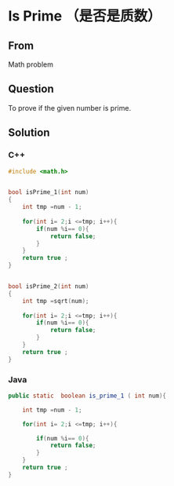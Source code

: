 # Is Prime （是否是质数）



## From

Math problem



## Question

To prove if the given number is prime.



## Solution  



### C++

```c++
#include <math.h>


bool isPrime_1(int num)
{
    int tmp =num - 1;
  
    for(int i= 2;i <=tmp; i++){
        if(num %i== 0){
            return false;
        }
    }
    return true ;
}


bool isPrime_2(int num)
{
    int tmp =sqrt(num);
  
    for(int i= 2;i <=tmp; i++){
        if(num %i== 0){
            return false;
        }
    }
    return true ;
}

```


### Java

```java
public static  boolean is_prime_1 ( int num){

    int tmp =num - 1;

    for(int i= 2;i <=tmp; i++){

        if(num %i== 0){
            return false;
        }
    }
    return true ;
}
```



    
    
